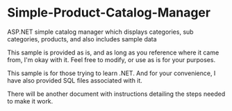 # Simple-Product-Catalog-Manager
ASP.NET simple catalog manager which displays categories, sub categories, products, and also includes sample data

This sample is provided as is, and as long as you reference where it came from, I'm okay with it. Feel free to modify, or use as is for your purposes. 

This sample is for those trying to learn .NET. And for your convenience, I have also provided SQL files associated with it.

There will be another document with instructions detailing the steps needed to make it work.

